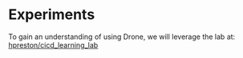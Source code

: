 
# Experiments 

To gain an understanding of using Drone, we will leverage the lab at: [hpreston/cicd\_learning\_lab](https://rawgit.com/hpreston/cicd_learning_lab/master/slides/index.html#/)

